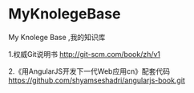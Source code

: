 # MyKnolegeBase
My Knolege Base ,我的知识库


1.权威Git说明书 
  http://git-scm.com/book/zh/v1

2.《用AngularJS开发下一代Web应用cn》配套代码
  https://github.com/shyamseshadri/angularjs-book.git